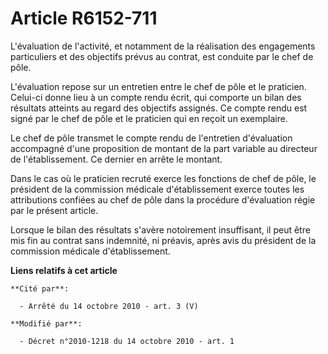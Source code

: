 # Article R6152-711

L'évaluation de l'activité, et notamment de la réalisation des engagements particuliers et des objectifs prévus au contrat,
est conduite par le chef de pôle.

L'évaluation repose sur un entretien entre le chef de pôle et le praticien. Celui-ci donne lieu à un compte rendu écrit, qui
comporte un bilan des résultats atteints au regard des objectifs assignés. Ce compte rendu est signé par le chef de pôle et
le praticien qui en reçoit un exemplaire.

Le chef de pôle transmet le compte rendu de l'entretien d'évaluation accompagné d'une proposition de montant de la part
variable au directeur de l'établissement. Ce dernier en arrête le montant.

Dans le cas où le praticien recruté exerce les fonctions de chef de pôle, le président de la commission médicale
d'établissement exerce toutes les attributions confiées au chef de pôle dans la procédure d'évaluation régie par le présent
article.

Lorsque le bilan des résultats s'avère notoirement insuffisant, il peut être mis fin au contrat sans indemnité, ni préavis,
après avis du président de la commission médicale d'établissement.

**Liens relatifs à cet article**

	**Cité par**:

	  - Arrêté du 14 octobre 2010 - art. 3 (V)

	**Modifié par**:

	  - Décret n°2010-1218 du 14 octobre 2010 - art. 1
